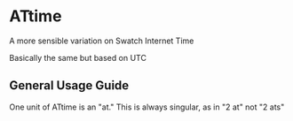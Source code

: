 # ATtime
A more sensible variation on Swatch Internet Time 

Basically the same but based on UTC

## General Usage Guide
One unit of ATtime is an "at." This is always singular, as in "2 at" not "2 ats"
